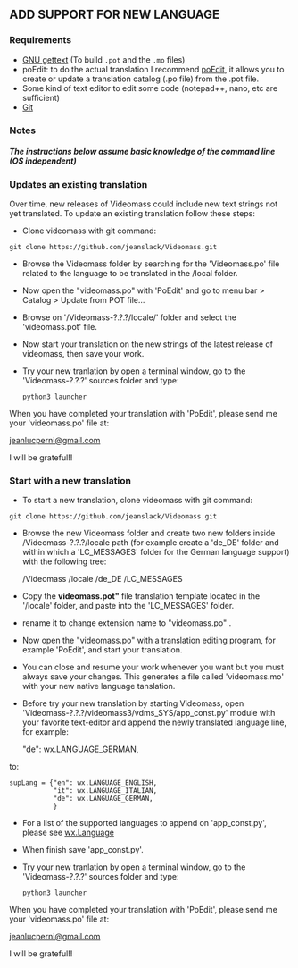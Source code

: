 ## ADD SUPPORT FOR NEW LANGUAGE

### Requirements
- [GNU gettext](https://www.gnu.org/software/gettext) (To build `.pot` and the `.mo` files)
- poEdit: to do the actual translation I recommend [poEdit](https://poedit.net/), it allows you to create or update a translation catalog (.po file) from the .pot file.
- Some kind of text editor to edit some code (notepad++, nano, etc are sufficient)
- [Git](https://git-scm.com/downloads)

### Notes
##### The instructions below assume basic knowledge of the command line (OS independent)

### Updates an existing translation
Over time, new releases of Videomass could include new text strings not yet translated. To update an existing translation follow these steps:

- Clone videomass with git command:
```
git clone https://github.com/jeanslack/Videomass.git
```

- Browse the Videomass folder by searching for the 'Videomass.po' file related to the language to be translated in the /local folder. 

- Now open the "videomass.po" with 'PoEdit' and go to menu bar > Catalog > Update from POT file...

- Browse on '/Videomass-?.?.?/locale/' folder and select the 'videomass.pot' file.

- Now start your translation on the new strings of the latest release of videomass, then save your work.

- Try your new tranlation by open a terminal window, go to the 'Videomass-?.?.?' sources folder and type: 

      python3 launcher

When you have completed your translation with 'PoEdit', please send me your 'videomass.po' file at:

<jeanlucperni@gmail.com>

I will be grateful!!

### Start with a new translation

- To start a new translation, clone videomass with git command:
```
git clone https://github.com/jeanslack/Videomass.git
```

- Browse the new Videomass folder and create two new folders inside /Videomass-?.?.?/locale path (for example create a 'de_DE' folder and within which a 'LC_MESSAGES' folder for the German 
language support) with the following tree:

    /Videomass
        /locale
            /de_DE
                /LC_MESSAGES
                
- Copy the **videomass.pot"** file translation template located in the '/locale' 
folder, and paste into the 'LC_MESSAGES' folder.

- rename it to change extension name to "videomass.po" . 

- Now open the "videomass.po" with a translation editing program, for example 
'PoEdit', and start your translation.

- You can close and resume your work whenever you want but you must always save your changes. This generates a file called 'videomass.mo' with your 
new native language tanslation.

- Before try your new translation by starting Videomass, open 'Videomass-?.?.?/videomass3/vdms_SYS/app_const.py' module with your favorite text-editor and append the newly 
translated language line, for example:

    "de": wx.LANGUAGE_GERMAN,
    
to:

    supLang = {"en": wx.LANGUAGE_ENGLISH,
               "it": wx.LANGUAGE_ITALIAN,
               "de": wx.LANGUAGE_GERMAN,
               }
- For a list of the supported languages to append on 'app_const.py', please see [wx.Language](https://wxpython.org/Phoenix/docs/html/wx.Language.enumeration.html#wx-language)

- When finish save 'app_const.py'.

- Try your new tranlation by open a terminal window, go to the 'Videomass-?.?.?' sources folder and type: 

      python3 launcher

When you have completed your translation with 'PoEdit', please send me your 'videomass.po' file at:

<jeanlucperni@gmail.com>

I will be grateful!!
